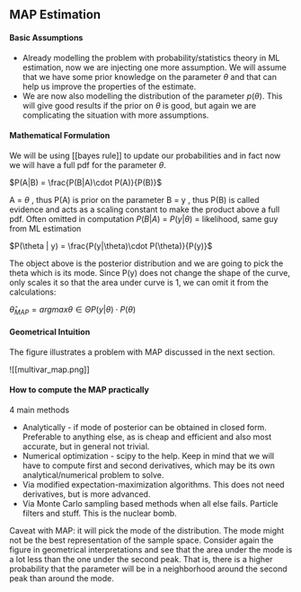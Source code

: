 ## MAP Estimation


#### Basic Assumptions
- Already modelling the problem with probability/statistics theory in ML estimation, now we are injecting one more assumption. We will assume that we have some prior knowledge on the parameter $\theta$ and that can help us improve the properties of the estimate.
- We are now also modelling the distribution of the parameter $p(\theta)$. This will give good results if the prior on $\theta$ is good, but again we are complicating the situation with more assumptions.

#### Mathematical Formulation

We will be using [[bayes rule]] to update our probabilities and in fact now we will have a full pdf for the parameter $\theta$.

$P(A|B) = \frac{P(B|A)\cdot P(A)}{P(B)}$ 

A = $\theta$ , thus P(A) is prior on the parameter
B = y , thus P(B) is called evidence and acts as a scaling constant to make the product above a full pdf. Often omitted in computation
$P(B|A)$ = $P(y|\theta)$ = likelihood, same guy from ML estimation

$P(\theta | y) = \frac{P(y|\theta)\cdot P(\theta)}{P(y)}$

The object above is the posterior distribution and we are going to pick the theta which is its mode. Since P(y) does not change the shape of the curve, only scales it so that the area under curve is 1, we can omit it from the calculations:

$\hat \theta_{MAP} = argmax \theta \in \Theta P(y|\theta) \cdot P(\theta)$

#### Geometrical Intuition

The figure illustrates a problem with MAP discussed in the next section.

![[multivar_map.png]]

#### How to compute the MAP practically

4 main methods

- Analytically - if mode of posterior can be obtained in closed form. Preferable to anything else, as is cheap and efficient and also most accurate, but in general not trivial.
- Numerical optimization - scipy to the help. Keep in mind that we will have to compute first and second derivatives, which may be its own analytical/numerical problem to solve.
- Via modified expectation-maximization algorithms. This does not need derivatives, but is more advanced.
- Via Monte Carlo sampling based methods when all else fails. Particle filters and stuff. This is the nuclear bomb.

Caveat with MAP: it will pick the mode of the distribution. The mode might not be the best representation of the sample space. Consider again the figure in geometrical interpretations and see that the area under the mode is a lot less than the one under the second peak. That is, there is a higher probability that the parameter will be in a neighborhood around the second peak than around the mode.